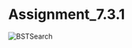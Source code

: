 # Assignment_7.3.1
![BSTSearch](https://github.com/user-attachments/assets/e2dece96-9247-47ff-8221-67a17e605d2a)
